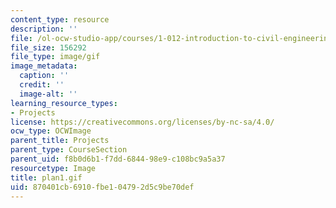 ```yaml
---
content_type: resource
description: ''
file: /ol-ocw-studio-app/courses/1-012-introduction-to-civil-engineering-design-spring-2002/870401cb6910fbe104792d5c9be70def_plan1.gif
file_size: 156292
file_type: image/gif
image_metadata:
  caption: ''
  credit: ''
  image-alt: ''
learning_resource_types:
- Projects
license: https://creativecommons.org/licenses/by-nc-sa/4.0/
ocw_type: OCWImage
parent_title: Projects
parent_type: CourseSection
parent_uid: f8b0d6b1-f7dd-6844-98e9-c108bc9a5a37
resourcetype: Image
title: plan1.gif
uid: 870401cb-6910-fbe1-0479-2d5c9be70def
---
```

